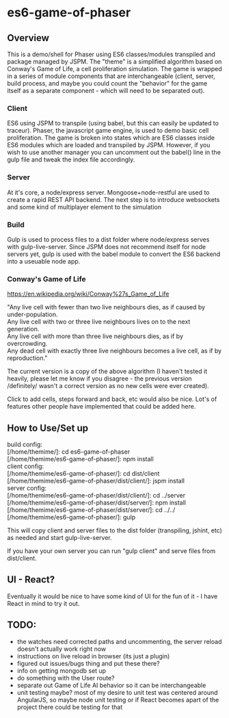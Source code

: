 # es6-game-of-phaser

## Overview

This is a demo/shell for Phaser using ES6 classes/modules transpiled and package managed by JSPM. The "theme" is a simplified algorithm based on Conway's Game of Life, a cell proliferation simulation. The game is wrapped in a series of module components that are interchangeable (client, server, build process, and maybe you could count the "behavior" for the game itself as a separate component - which will need to be separated out).

### Client
ES6 using JSPM to transpile (using babel, but this can easily be updated to traceur). Phaser, the javascript game engine, is used to demo basic cell proliferation. The game is broken into states which are ES6 classes inside ES6 modules which are loaded and transpiled by JSPM. However, if you wish to use another manager you can uncomment out the babel() line in the gulp file and tweak the index file accordingly.

### Server
At it's core, a node/express server. Mongoose+node-restful are used to create a rapid REST API backend. The next step is to introduce websockets and some kind of multiplayer element to the simulation

### Build
Gulp is used to process files to a dist folder where node/express serves with gulp-live-server. Since JSPM does not recommend itself for node servers yet, gulp is used with the babel module to convert the ES6 backend into a useuable node app.

### Conway's Game of Life
<https://en.wikipedia.org/wiki/Conway%27s_Game_of_Life>

"Any live cell with fewer than two live neighbours dies, as if caused by under-population.  
Any live cell with two or three live neighbours lives on to the next generation.  
Any live cell with more than three live neighbours dies, as if by overcrowding.  
Any dead cell with exactly three live neighbours becomes a live cell, as if by reproduction."  

The current version is a copy of the above algorithm (I haven't tested it heavily, please let me know if you disagree - the previous version /definitely/ wasn't a correct version as no new cells were ever created).

Click to add cells, steps forward and back, etc would also be nice. Lot's of features other people have implemented that could be added here.

## How to Use/Set up    

build config:  
\[/home/themime/\]: cd es6-game-of-phaser  
\[/home/themime/es6-game-of-phaser/\]: npm install  
client config:  
\[/home/themime/es6-game-of-phaser/\]: cd dist/client  
\[/home/themime/es6-game-of-phaser/dist/client/\]: jspm install  
server config:  
\[/home/themime/es6-game-of-phaser/dist/client/\]: cd ../server  
\[/home/themime/es6-game-of-phaser/dist/server/\]: npm install  
\[/home/themime/es6-game-of-phaser/dist/server/\]: cd ../../  
\[/home/themime/es6-game-of-phaser/\]: gulp  

This will copy client and server files to the dist folder (transpiling, jshint, etc) as needed and start gulp-live-server.  

If you have your own server you can run "gulp client" and serve files from dist/client.  

## UI - React?
Eventually it would be nice to have some kind of UI for the fun of it - I have React in mind to try it out.  

## TODO:
* the watches need corrected paths and uncommenting, the server reload doesn't actually work right now
* instructions on live reload in browser (its just a plugin)
* figured out issues/bugs thing and put these there?
* info on getting mongodb set up
* do something with the User route?
* separate out Game of Life AI behavior so it can be interchangeable
* unit testing maybe? most of my desire to unit test was centered around AngularJS, so maybe node unit testing or if React becomes apart of the project there could be testing for that
